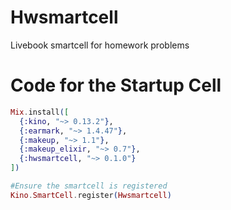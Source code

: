 # Hwsmartcell
Livebook smartcell for homework problems


# Code for the Startup Cell
```elixir
Mix.install([
  {:kino, "~> 0.13.2"},
  {:earmark, "~> 1.4.47"},
  {:makeup, "~> 1.1"},
  {:makeup_elixir, "~> 0.7"},
  {:hwsmartcell, "~> 0.1.0"}
])

#Ensure the smartcell is registered
Kino.SmartCell.register(Hwsmartcell)
```
